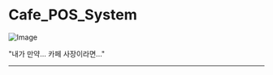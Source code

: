 # Cafe_POS_System

![Image](https://github.com/user-attachments/assets/aec5899f-74db-4208-89d6-fdba170cc9b8)

"내가 만약... 카페 사장이라면..."

---